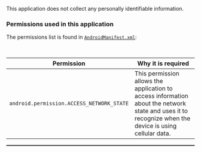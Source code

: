This application does not collect any personally identifiable information.

### Permissions used in this application

The permissions list is found in [`AndroidManifest.xml`](https://github.com/gordienoye/cellular-data-notifier/blob/master/app/src/main/AndroidManifest.xml#L5-L5):

<br/>

| Permission | Why it is required |
| :---: | --- |
| `android.permission.ACCESS_NETWORK_STATE` | This permission allows the application to access information about the network state and uses it to recognize when the device is using cellular data. |

 <hr style="border:1px solid gray">
